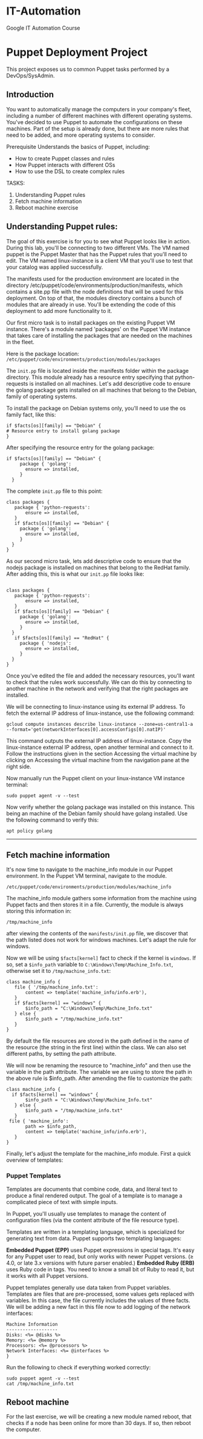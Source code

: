 # IT-Automation

Google IT Automation Course

# Puppet Deployment Project

This project exposes us to common Puppet tasks performed by a DevOps/SysAdmin.  


## Introduction
You want to automatically manage the computers in your company's fleet, including a number of different machines with different operating systems. You've decided to use Puppet to automate the configurations on these machines. Part of the setup is already done, but there are more rules that need to be added, and more operating systems to consider.

Prerequisite
Understands the basics of Puppet, including:

* How to create Puppet classes and rules
* How Puppet interacts with different OSs
* How to use the DSL to create complex rules

TASKS:
1. Understanding Puppet rules
2. Fetch machine information
3. Reboot machine exercise

## Understanding Puppet rules:

The goal of this exercise is for you to see what Puppet looks like in action. During this lab, you'll be connecting to two different VMs. The VM named puppet is the Puppet Master that has the Puppet rules that you'll need to edit. The VM named linux-instance is a client VM that you'll use to test that your catalog was applied successfully.

The manifests used for the production environment are located in the directory /etc/puppet/code/environments/production/manifests, which contains a site.pp file with the node definitions that will be used for this deployment. On top of that, the modules directory contains a bunch of modules that are already in use. You'll be extending the code of this deployment to add more functionality to it.

Our first micro task is to install packages on the existing Puppet VM instance.  There's a module named 'packages' on the Puppet VM instance that takes care of installing the packages that are needed on the machines in the fleet. 

Here is the package location:
`/etc/puppet/code/environments/production/modules/packages`

The `init.pp` file is located inside the:
manifests folder within the package directory.  This module already has a resource entry specifying that python-requests is installed on all machines.  Let's add descriptive code to ensure the golang package gets installed on all machines that belong to the Debian, family of operating systems. 

To install the package on Debian systems only, you'll need to use the os family fact, like this:

```
if $facts[os][family] == "Debian" {
# Resource entry to install golang package
}
```
After specifying the resource entry for the golang package:

```
if $facts[os][family] == "Debian" {
     package { 'golang':
       ensure => installed,
     }
  }
```
The complete `init.pp` file to this point:
```
class packages {
   package { 'python-requests':
       ensure => installed,
   }
   if $facts[os][family] == "Debian" {
     package { 'golang':
       ensure => installed,
     }
  }
}
```
As our second micro task, lets add descriptive code to ensure that the nodejs package is installed on machines that belong to the RedHat family.  After adding this, this is what our `init.pp` file looks like:

```

class packages {
   package { 'python-requests':
       ensure => installed,
   }
   if $facts[os][family] == "Debian" {
     package { 'golang':
       ensure => installed,
     }
  }
   if $facts[os][family] == "RedHat" {
     package { 'nodejs':
       ensure => installed,
     }
  }
}
```

Once you've edited the file and added the necessary resources, you'll want to check that the rules work successfully. We can do this by connecting to another machine in the network and verifying that the right packages are installed.

We will be connecting to linux-instance using its external IP address. To fetch the external IP address of linux-instance, use the following command:

```
gcloud compute instances describe linux-instance --zone=us-central1-a --format='get(networkInterfaces[0].accessConfigs[0].natIP)'
```

This command outputs the external IP address of linux-instance. Copy the linux-instance external IP address, open another terminal and connect to it. Follow the instructions given in the section Accessing the virtual machine by clicking on Accessing the virtual machine from the navigation pane at the right side.

Now manually run the Puppet client on your linux-instance VM instance terminal:

```
sudo puppet agent -v --test
```
Now verify whether the golang package was installed on this instance. This being an machine of the Debian family should have golang installed. Use the following command to verify this:

```
apt policy golang
```

<hr>

## Fetch machine information

It's now time to navigate to the machine_info module in our Puppet environment. In the Puppet VM terminal, navigate to the module.

`/etc/puppet/code/environments/production/modules/machine_info`

The machine_info module gathers some information from the machine using Puppet facts and then stores it in a file. Currently, the module is always storing this information in:

`/tmp/machine_info`

after viewing the contents of the `manifests/init.pp` file, we discover that the path listed does not work for windows machines.  Let's adapt the rule for windows.  

Now we will be using `$facts[kernel]` fact to check if the kernel is `windows`. If so, set a `$info_path` variable to `C:\Windows\Temp\Machine_Info.txt`, otherwise set it to `/tmp/machine_info.txt`:
```
class machine_info {
   file { '/tmp/machine_info.txt':
       content => template('machine_info/info.erb'),
   }
   if $facts[kernel] == "windows" {
       $info_path = "C:\Windows\Temp\Machine_Info.txt"
   } else {
       $info_path = "/tmp/machine_info.txt"
   }
}
```

By default the file resources are stored in the path defined in the name of the resource (the string in the first line) within the class. We can also set different paths, by setting the path attribute.

We will now be renaming the resource to "machine_info" and then use the variable in the path attribute. The variable we are using to store the path in the above rule is $info_path.  After amending the file to customize the path:

```
class machine_info {
  if $facts[kernel] == "windows" {
       $info_path = "C:\Windows\Temp\Machine_Info.txt"
   } else {
       $info_path = "/tmp/machine_info.txt"
   }
 file { 'machine_info':
       path => $info_path,
       content => template('machine_info/info.erb'),
   }
}
```
Finally, let's adjust the template for the machine_info module.  First a quick overview of templates:

### Puppet Templates
Templates are documents that combine code, data, and literal text to produce a final rendered output. The goal of a template is to manage a complicated piece of text with simple inputs.

In Puppet, you'll usually use templates to manage the content of configuration files (via the content attribute of the file resource type).

Templates are written in a templating language, which is specialized for generating text from data. Puppet supports two templating languages:

**Embedded Puppet (EPP)** uses Puppet expressions in special tags. It's easy for any Puppet user to read, but only works with newer Puppet versions. (≥ 4.0, or late 3.x versions with future parser enabled.)
**Embedded Ruby (ERB)** uses Ruby code in tags. You need to know a small bit of Ruby to read it, but it works with all Puppet versions.

Puppet templates generally use data taken from Puppet variables. Templates are files that are pre-processed, some values gets replaced with variables. In this case, the file currently includes the values of three facts. We will be adding a new fact in this file now to add logging of the network interfaces:

```
Machine Information
-------------------
Disks: <%= @disks %>
Memory: <%= @memory %>
Processors: <%= @processors %>
Network Interfaces: <%= @interfaces %>
}
```

Run the following to check if everything worked correctly:

```
sudo puppet agent -v --test
cat /tmp/machine_info.txt
```

## Reboot machine

For the last exercise, we will be creating a new module named reboot, that checks if a node has been online for more than 30 days. If so, then reboot the computer.
